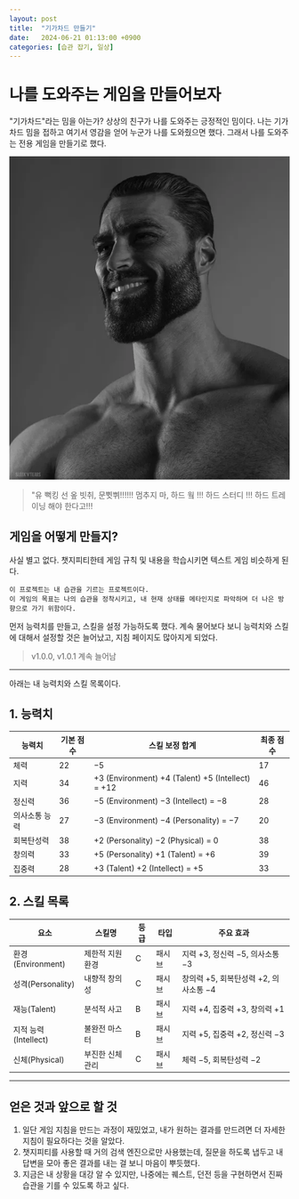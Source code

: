 ```yaml
---
layout: post
title:  "기가차드 만들기"
date:   2024-06-21 01:13:00 +0900
categories: [습관 잡기, 일상]
---
```


# 나를 도와주는 게임을 만들어보자

"기가차드"라는 밈을 아는가? 상상의 친구가 나를 도와주는 긍정적인 밈이다. 나는 기가차드 밈을 접하고 여기서 영감을 얻어 누군가 나를 도와줬으면 했다. 그래서 나를 도와주는 전용 게임을 만들기로 했다.

![가상의 인물 기가차드. 사람들을 도와주는 상상의 인물이지만 강한 어투와 대비되는 따뜻한 내용으로 큰 인기를 얻었음](/assets/img/icons/Giga_Chad.png)

> "유 뻑킹 선 옾 빗취, 문쀳쀠!!!!!! 멈추지 마, 하드 웤 !!! 하드 스터디 !!! 하드 트레이닝 해야 한다고!!!

## 게임을 어떻게 만들지?
사실 별고 없다. 챗지피티한테 게임 규칙 및 내용을 학습시키면 텍스트 게임 비슷하게 된다.

```plaintext
이 프로젝트는 내 습관을 기르는 프로젝트이다. 
이 게임의 목표는 나의 습관을 정착시키고, 내 현재 상태를 메타인지로 파악하며 더 나은 방향으로 가기 위함이다.
```

먼저 능력치를 만들고, 스킬을 설정 가능하도록 했다. 계속 물어보다 보니 능력치와 스킬에 대해서 설정할 것은 늘어났고, 지침 페이지도 많아지게 되었다.

> v1.0.0, v1.0.1 계속 늘어남

---

아래는 내 능력치와 스킬 목록이다.

## 1. 능력치

| 능력치 | 기본 점수 | 스킬 보정 합계 | 최종 점수 |
| --- | --- | --- | --- |
| 체력 | 22 | −5 | 17 |
| 지력 | 34 | +3 (Environment) +4 (Talent) +5 (Intellect) = +12 | 46 |
| 정신력 | 36 | −5 (Environment) −3 (Intellect) = −8 | 28 |
| 의사소통 능력 | 27 | −3 (Environment) −4 (Personality) = −7 | 20 |
| 회복탄성력 | 38 | +2 (Personality) −2 (Physical) = 0 | 38 |
| 창의력 | 33 | +5 (Personality) +1 (Talent) = +6 | 39 |
| 집중력 | 28 | +3 (Talent) +2 (Intellect) = +5 | 33 |


## 2. 스킬 목록

| 요소 | 스킬명 | 등급 | 타입 | 주요 효과 |
| --- | --- | --- | --- | --- |
| 환경(Environment) | 제한적 지원 환경 | C | 패시브 | 지력 +3, 정신력 −5, 의사소통 −3 |
| 성격(Personality) | 내향적 창의성 | C | 패시브 | 창의력 +5, 회복탄성력 +2, 의사소통 −4 |
| 재능(Talent) | 분석적 사고 | B | 패시브 | 지력 +4, 집중력 +3, 창의력 +1 |
| 지적 능력(Intellect) | 불완전 마스터 | B | 패시브 | 지력 +5, 집중력 +2, 정신력 −3 |
| 신체(Physical) | 부진한 신체 관리 | C | 패시브 | 체력 −5, 회복탄성력 −2 |

---

## 얻은 것과 앞으로 할 것
1. 일단 게임 지침을 만드는 과정이 재밌었고, 내가 원하는 결과를 만드려면 더 자세한 지침이 필요하다는 것을 알았다.
2. 챗지피티를 사용할 때 거의 검색 엔진으로만 사용했는데, 질문을 하도록 냅두고 내 답변을 모아 좋은 결과를 내는 걸 보니 마음이 뿌듯했다.
3. 지금은 내 상황을 대강 알 수 있지만, 나중에는 퀘스트, 던전 등을 구현하면서 진짜 습관을 기를 수 있도록 하고 싶다.